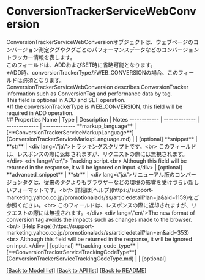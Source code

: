 # ConversionTrackerServiceWebConversion

<div lang=\"ja\">ConversionTrackerServiceWebConversionオブジェクトは、ウェブページのコンバージョン測定タグやタグごとのパフォーマンスデータなどのコンバージョントラッカー情報を表します。<br> このフィールドは、ADDおよびSET時に省略可能となります。<br> ※ADD時、conversionTrackerTypeがWEB_CONVERSIONの場合、このフィールドは必須となります。</div> <div lang=\"en\">ConversionTrackerServiceWebConversion describes ConversionTracker information such as ConversionTag and performance data by tag.<br> This field is optional in ADD and SET operation.<br> *If the conversionTrackerType is WEB_CONVERSION,  this field will be required in ADD operation.</div> 
## Properties
Name | Type | Description | Notes
------------ | ------------- | ------------- | -------------
**markup_language** | [**ConversionTrackerServiceMarkupLanguage**](ConversionTrackerServiceMarkupLanguage.md) |  | [optional] 
**snippet** | **str** | &lt;div lang&#x3D;\&quot;ja\&quot;&gt;トラッキングスクリプトです。&lt;br&gt; このフィールドは、レスポンスの際に返却されますが、リクエストの際には無視されます。&lt;/div&gt; &lt;div lang&#x3D;\&quot;en\&quot;&gt; Tracking script.&lt;br&gt; Although this field will be returned in the response, it will be ignored on input.&lt;/div&gt;  | [optional] 
**advanced_snippet** | **str** | &lt;div lang&#x3D;\&quot;ja\&quot;&gt;リニューアル版のコンバージョンタグは、従来のタグよりもブラウザーなどの環境の影響を受けづらい新しいフォーマットです。&lt;br/&gt; 詳細は[ヘルプ](https://support-marketing.yahoo.co.jp/promotionalads/ss/articledetail?lan&#x3D;ja&amp;aid&#x3D;1159)をご参照ください。&lt;br&gt; このフィールドは、レスポンスの際に返却されますが、リクエストの際には無視されます。&lt;/div&gt; &lt;div lang&#x3D;\&quot;en\&quot;&gt;The new format of conversion tag avoids the impacts such as changes made to the browser. &lt;br/&gt; [Help Page](https://support-marketing.yahoo.co.jp/promotionalads/ss/articledetail?lan&#x3D;en&amp;aid&#x3D;353) &lt;br&gt; Although this field will be returned in the response, it will be ignored on input.&lt;/div&gt;  | [optional] 
**tracking_code_type** | [**ConversionTrackerServiceTrackingCodeType**](ConversionTrackerServiceTrackingCodeType.md) |  | [optional] 

[[Back to Model list]](../README.md#documentation-for-models) [[Back to API list]](../README.md#documentation-for-api-endpoints) [[Back to README]](../README.md)



